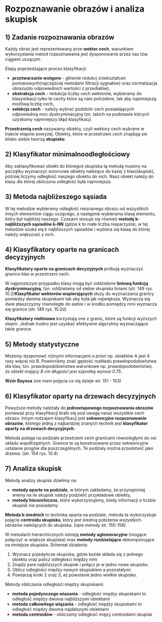 # Rozpoznawanie obrazów i analiza skupisk

## 1) Zadanie rozpoznawania obrazów

Każdy obraz jest reprezentowany prze **wektor cech**, warunkiem wykorzystania metod rozpoznawania jest dysponowanie przez nas tzw. ciągiem uczącym.

Etapy poprzedzające proces klasyfikacji:
- **przetwarzanie wstępne** - głównie redukcj zniekształceń pomiarowych(najczęściej metodami filtracji sygnałów) oraz normalizacja obrazu(do odpowiednich wartości z przediałów),
- **ekstrakcja cech** - redukcja liczby cech wektorów, wybieramy do klasywikacji tylko te cechy które są nam potrzebne, tak aby najmniejszą możliwą liczbę cech,
- **selekcja cech** - należy wybrać podzbiór cech posiadających odpowiednią moc dyskryminacyjną tzn. takich na podstawie których uzyskamy najmniejszy błąd klasyfikacji.

**Przestrzenią cech** nazywamy obiekty, czyli wektory cech wybrane w trakcie etapów powyżej. Obiekty, które w przestrzeni cech znajdują sie blisko siebie tworzą **skupisko**.

## 2) Klasyfikator minimalnoodległościowy

Aby zaklasyfikować obiekt do któregoś skupiska tą metodą musimy na początku wyznaczyć wzorcowe obiekty należące do każej z klas(skupisk), później liczymy odległość naszego obiektu do nich. Nasz obiekt należy do klasy dla której obliczona odległość była najmniejsza

## 3) Metoda najbliżeszego sąsiada

W tej metodzie wybieramy odległość nieznanego obrazu od wszystkich innych elementów ciągu uczącego, a następnie wybieramy klasę elementu, który był najbliżej naszego. Czasami stosuje się również **metodę k-najbliższych sąsiadów k-NN** (gdzie k to mała liczba nieparzysta), w tej metodzie szuka się k najblizszych sąsiadów i wybiera się klasę do której należy większość z nich.

## 4) Klasyfikatory oparte na granicach decyzyjnych

**Klasyfikatory oparte na granicach decyzyjnych** próbują wyznaczyć granice klas w przestrzeni cech.

W najprostszym przypadku klasy mogą być oddzielone **liniową funkcją dyskryminacyjną**, tzn. oddzielamy od siebie skupiska liniami (str. 149 rys. 10.2)**Klasyfikator wektorów wspierających** służy do wyznaczania granicy pomiedzy dwoma skupiskami tak aby była jak największa. Wyznacza się dwie płaszczyzny równoległe do siebie i w środku pomiędzy nimi wyznacza się granice (str. 149 rys. 10.2d)

**Klasyfikatory nieliniowe** korzystają one z granic, które są funkcji wyższych stopni. Jednak trudno jest uzyskać efektywne algorytmy wyznaczające takie granice.

## 5) Metody statystyczne

Możemy dysponowć różnymi informacjami *a priori* np. obiektów A jest 4 razy więcej niż B. Powinniśmy znać gęstość rozkładu prawdopodobieństwa dla klas, tzn. prawdopodobieństwa warunkowe np. *prawdopodobieństwo, że obiekt mający 8 cm długości jest szprotką wynosi 0.75*.  

**Wzór Bayesa**
(nie mam pojęcia co się dzieje str. 151 - 153)

## 6) Klasyfikator oparty na drzewach decyzyjnych

Powyższe metody należały do **jednoetapowego rozpoznawania obrazów** ponieważ przy klasyfikacji brało się pod uwagę naraz wszystkie cech obrazu. Innym rodzajem klasyfikacji jest **sekwencyjne rozpoznawanie obrazów**, którego jedną z najbardziej znanych technik jest **klasyfikator oparty na drzewach decyzyjnych**.

Metoda polega na podziale przestrzeni cech granicami równoległymi do osi układu współrzędnych. Granice te są konstruowane przez sekwencyjne ustalanie progów dla poszczególnych. Te podzialy można przedstwić jako drzewa. (str. 154 rys. 10.4)

## 7) Analiza skupisk

Metody analizy skupisk dzielimy na:
- **metody oparte na podziale**, w którym zakładamy, że przynajmniej wiemy na ile skupisk należy podzielić przykładowe obiekty,
- **metody hierarchiczne**, które wykorzystujemy, kiedy informacji o liczbie skupisk nie posiadamy

**Metoda k-średnich** to technika oparta na podziale, metoda ta wykorzystuje pojęcie **centroidu skupiska**, który jest średnią położenia wszystkich obrazów należących do skupiska. (opis metody str. 155-156)

W metodach hierarchicznych istnieją **metody aglomeracyjne** (mogące połączyć w większe skupiska) oraz **metody rozdzielające** dekomponujące na mniejsze skupiska. Schemat działania:
1. Wyznacz pojedyńcze skupiska, gdzie każde składa się z jednego obiektu oraz policz odległości między nimi
2. Znajdz pare najblizszych skupisk i połącz je w jedno nowe skupisko
3. Oblicz odległości między nowym skupiskiem a pozostałymi
4. Powtarzaj kroki 2 oraz 3, aż powstanie jedno wielkie skupisko.

Metody obliczania odległośći między skupiskami:
- **metoda pojedynczego wiazania** - odległość między skupiskami to odległość między dwoma najbliższymi obiektami
- **metoda całkowitego wiązania** - odległość między skupiskami to odległość między dwoma najdalszymi obiektami
- **metoda centroidów** - obliczamy odległość mięzy centroidami skupisk
